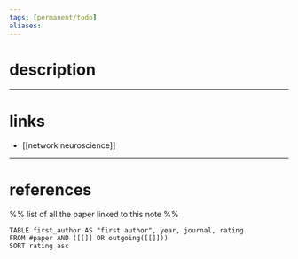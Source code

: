```yaml
---
tags: [permanent/todo] 
aliases:
---
```

# description
---
# links
- [[network neuroscience]]
---
# references
%% list of all the paper linked to this note %%
```dataview
TABLE first_author AS "first author", year, journal, rating 
FROM #paper AND ([[]] OR outgoing([[]]))
SORT rating asc
```
